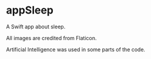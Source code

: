 # appSleep
A Swift app about sleep.

All images are credited from Flaticon.

Artificial Intelligence was used in some parts of the code.
